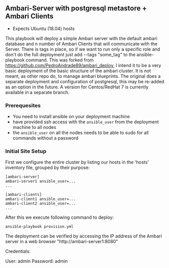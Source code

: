 Ambari-Server with postgresql metastore + Ambari Clients
-----------------------------------------------------------------------------

- Expects Ubuntu (18.04) hosts

This playbook will deploy a simple Ambari server with the default ambari database and n number of Ambari Clients that will communicate with the Server.
There is tags in place, so if we want to run only a specific role and don't do the full deployment just add --tags "some_tag" to the ansible-playbook command.
This was forked from https://github.com/PedroAndrade89/ambari_deploy, I intend it to be a very basic deployment of the
basic structure of the ambari cluster. It is not meant, as other repo do, to manage ambari blueprints. The original does a separate deployment and configuration of postgresql, this may be re-added as an option in the future.
A version for Centos/RedHat 7 is currently available in a separate branch.

### Prerequesites

* You need to install ansible on your deployment machine
* have provided ssh access with the `ansible_user` from the deployment machine to all nodes
* the `ansible_user` on all the nodes needs to be able to sudo for all commands without a password

### Initial Site Setup

First we configure the entire cluster by listing our hosts in the 'hosts'
inventory file, grouped by their purpose:

```
[ambari-server]
ambari-server1 ansible_user=...
...

[ambari-clients]
ambari-client1 ansible_user=...
ambari-client2 ansible_user=...
...

```

After this we execute following command to deploy:

```
ansible-playbook provision.yml
```

The deployment can be verified by accessing the IP address of the Ambari server in a web browser "http://ambari-server1:8080"

Credentials:

User: admin
Password: admin









